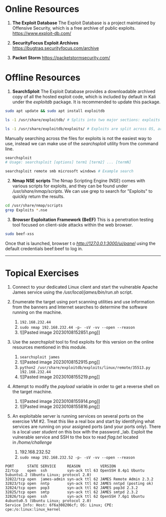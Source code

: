# Online Resources
1. **The Exploit Database**
The Exploit Database is a project maintained by Offensive Security, which is a free archive of public exploits.
https://www.exploit-db.com/

2. **SecurityFocus Exploit Archives**
https://bugtraq.securityfocus.com/archive

3. **Packet Storm**
 https://packetstormsecurity.com/

# Offline Resources
1. **SearchSploit**
The Exploit Database provides a downloadable archived copy of all the hosted exploit code, which is included by default in Kali under the *exploitdb* package. It is recommended to update this package.
```bash
sudo apt update && sudo apt install exploitdb

ls -1 /usr/share/exploitdb/ # Splits into two major sections: exploits and shellcodes

ls -1 /usr/share/exploitdb/exploits/ # Exploits are split across OS, architecture and scripting language
```

Manually searching across the files for exploits is not the easiest way to use, instead we can make use of the *searchsploit* utility from the command line.
```bash
searchsploit
# Usage: searchsploit [options] term1 [term2] ... [termN]

searchsploit remote smb microsoft windows # Example search
```

2. **Nmap NSE scripts**
The Nmap Scripting Engine (NSE) comes with various scripts for exploits, and they can be found under */usr/share/nmap/scripts*. We can use grep to search for "Exploits" to quickly return the results.
```bash
cd /usr/share/nmap/scripts
grep Exploits *.nse
```

3. **Browser Exploitation Framework (BeEF)**
This is a penetration testing tool focused on client-side attacks within the web browser.
```bash
sudo beef-xss
```
Once that is launched, browser t o *http://127.0.0.1:3000/ui/panel* using the default credentials beef:beef to log in.

***
# Topical Exercises
1.  Connect to your dedicated Linux client and start the vulnerable Apache James service using the _/usr/local/james/bin/run.sh_ script.
2. Enumerate the target using port scanning utilities and use information from the banners and Internet searches to determine the software running on the machine.
	1. `192.168.232.44`
	2. `sudo nmap 192.168.232.44 -p- -sV -vv --open --reason`
	3. ![[Pasted image 20230108152851.png]]
3. Use the _searchsploit_ tool to find exploits for this version on the online resources mentioned in this module.
	1. `searchsploit james`
	2. ![[Pasted image 20230108152915.png]]
	3. `python2 /usr/share/exploitdb/exploits/linux/remote/35513.py 192.168.232.44`
	4. ![[Pasted image 20230108155219.png]]
4. Attempt to modify the _payload_ variable in order to get a reverse shell on the target machine.
	1. ![[Pasted image 20230108155914.png]]
	2. ![[Pasted image 20230108155816.png]]




7.  An exploitable server is running services on several ports on the exercise VM #2. Treat this like a real box and start by identifying what services are running on your assigned ports (and your ports only). There is a local user _student_ on this box with the password _lab. Exploit the vulnerable service and SSH to the box to read _flag.txt_ located in _/home/challenge_
	1. 192.168.232.52
	2. `sudo nmap 192.168.232.52 -p- -sV -vv --open --reason`
```
PORT      STATE SERVICE     REASON         VERSION
22/tcp    open  ssh         syn-ack ttl 63 OpenSSH 8.4p1 Ubuntu 5ubuntu1.2 (Ubuntu Linux; protocol 2.0)
32822/tcp open  james-admin syn-ack ttl 62 JAMES Remote Admin 2.3.2
32823/tcp open  nntp        syn-ack ttl 62 JAMES nntpd (posting ok)
32824/tcp open  pop3        syn-ack ttl 62 JAMES pop3d 2.3.2
32825/tcp open  smtp        syn-ack ttl 62 JAMES smtpd 2.3.2
32826/tcp open  ssh         syn-ack ttl 62 OpenSSH 7.6p1 Ubuntu 4ubuntu0.5 (Ubuntu Linux; protocol 2.0)
Service Info: Host: 6f6a308206cf; OS: Linux; CPE: cpe:/o:linux:linux_kernel
```